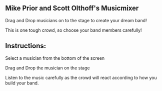 Mike Prior and Scott Olthoff's Musicmixer 
------------------------------------------
Drag and Drop musicians on to the stage
to create your dream band! 

This is one tough crowd, so choose your
band members carefully!

Instructions:
------------------------------------------
Select a musician from the bottom of the 
screen

Drag and Drop the musician on the stage

Listen to the music carefully as the 
crowd will react according to how you
build your band.
